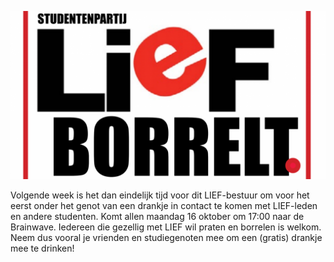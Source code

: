 ![](/assets/imgs/lief-borrelt.png)

Volgende week is het dan eindelijk tijd voor dit LIEF-bestuur om voor het eerst onder het genot van een drankje in contact te komen met LIEF-leden en andere studenten. Komt allen maandag 16 oktober om 17:00 naar de Brainwave. Iedereen die gezellig met LIEF wil praten en borrelen is welkom. Neem dus vooral je vrienden en studiegenoten mee om een (gratis) drankje mee te drinken!

